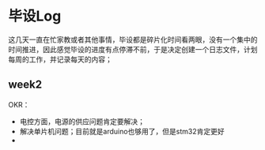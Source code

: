 # 毕设Log

这几天一直在忙家教或者其他事情，毕设都是碎片化时间看两眼，没有一个集中的时间推进，因此感觉毕设的进度有点停滞不前，于是决定创建一个日志文件，计划每周的工作，并记录每天的内容；



## week2

OKR：

* 电控方面，电源的供应问题肯定要解决；
* 解决单片机问题；目前就是arduino也够用了，但是stm32肯定更好
* 